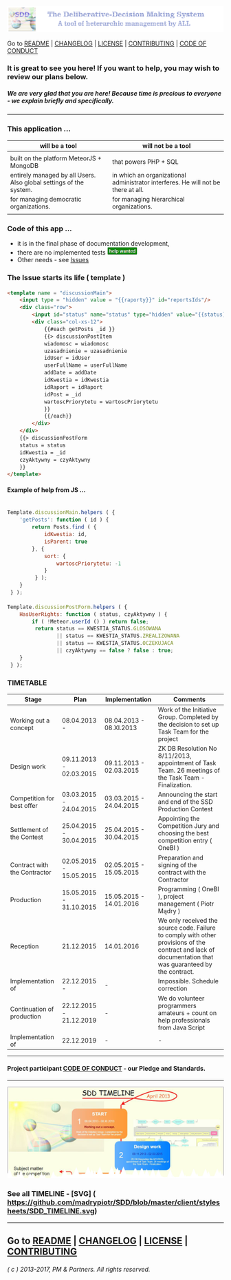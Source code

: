 ![](https://github.com/madrypiotr/SDD/blob/master/client/stylesheets/sdd_baner.jpg) 

Go to [README] | [CHANGELOG] | [LICENSE] | [CONTRIBUTING] | [CODE OF CONDUCT] 

### It is great to see you here! If you want to help, you may wish to review our plans below.
##### We are very glad that you are here! Because time is precious to everyone - we explain briefly and specifically.
---
### This application ...
| will be a tool | will not be a tool |
|-------------------------------------------|-------------------------------------------|
|  |  |
| built on the platform MeteorJS + MongoDB | that powers PHP + SQL |
| entirely managed by all Users. Also global settings of the system. | in which an organizational administrator interferes. He will not be there at all. |
| for managing democratic organizations. | for managing hierarchical organizations. |
|  |  |

### Code of this app ...
* it is in the final phase of documentation development,
* there are no implemented tests ![](https://github.com/madrypiotr/SDD/blob/master/client/stylesheets/help-wanted.jpg) 
* Other needs - see [Issues]

### The Issue starts its life ( template )
```HTML
<template name = "discussionMain">
    <input type = "hidden" value = "{{raporty}}" id="reportsIds"/>
    <div class="row">
        <input id="status" name="status" type="hidden" value="{{status}}">
        <div class="col-xs-12">
            {{#each getPosts _id }}
            {{> discussionPostItem
            wiadomosc = wiadomosc
            uzasadnienie = uzasadnienie
            idUser = idUser
            userFullName = userFullName
            addDate = addDate
            idKwestia = idKwestia
            idRaport = idRaport
            idPost = _id
            wartoscPriorytetu = wartoscPriorytetu
            }}
            {{/each}}
        </div>
    </div>
    {{> discussionPostForm
    status = status
    idKwestia = _id
    czyAktywny = czyAktywny
    }}
</template>
```
#### Example of help from JS ...
```javascript

Template.discussionMain.helpers ( {
	'getPosts': function ( id ) {
		return Posts.find ( {
			idKwestia: id,
			isParent: true
		}, {
			sort: {
				wartoscPriorytetu: -1
			}
		 } );
	}
 } );

Template.discussionPostForm.helpers ( {
	HasUserRights: function ( status, czyAktywny ) {
		if ( !Meteor.userId () ) return false;
		 return status == KWESTIA_STATUS.GLOSOWANA
				|| status == KWESTIA_STATUS.ZREALIZOWANA
				|| status == KWESTIA_STATUS.OCZEKUJACA
				|| czyAktywny == false ? false : true;
	}
 } );

```

### TIMETABLE

| Stage | Plan | Implementation | Comments |
|------------------|-----------------|-----------------|--------------------------------|
| Working out a concept | 08.04.2013 -  | 08.04.2013 - 08.XI.2013 | Work of the Initiative Group. Completed by the decision to set up Task Team for the project |
| Design work | 09.11.2013 - 02.03.2015 | 09.11.2013 - 02.03.2015 | ZK DB Resolution No 8/11/2013, appointment of Task Team. 26 meetings of the Task Team - Finalization. |
| Competition for best offer | 03.03.2015 - 24.04.2015 | 03.03.2015 - 24.04.2015 | Announcing the start and end of the SSD Production Contest |
| Settlement of the Contest | 25.04.2015 - 30.04.2015 | 25.04.2015 - 30.04.2015 | Appointing the Competition Jury and choosing the best competition entry ( OneBI ) |
| Contract with the Contractor | 02.05.2015 - 15.05.2015 | 02.05.2015 - 15.05.2015 | Preparation and signing of the contract with the Contractor |
| Production | 15.05.2015 - 31.10.2015 | 15.05.2015 - 14.01.2016 | Programming ( OneBI ), project management ( Piotr Mądry ) |
| Reception | 21.12.2015 | 14.01.2016 | We only received the source code. Failure to comply with other provisions of the contract and lack of documentation that was guaranteed by the contract. |
| Implementation of | 22.12.2015 - | - | Impossible. Schedule correction |
| Continuation of production | 22.12.2015 - 21.12.2019 |  -  | We do volunteer programmers amateurs + count on help professionals from Java Script |
| Implementation of | 22.12.2019 | - | - |

---

#### Project participant [CODE OF CONDUCT] - our Pledge and Standards.

---

![](https://github.com/madrypiotr/SDD/blob/master/client/stylesheets/SDD_TIMELINE_part.jpg)
### See all TIMELINE - [SVG] ( https://github.com/madrypiotr/SDD/blob/master/client/stylesheets/SDD_TIMELINE.svg)

---
Go to [README] | [CHANGELOG] | [LICENSE] | [CONTRIBUTING] 
---
###### ( c ) 2013-2017, PM & Partners. All rights reserved.

[README]: https://github.com/madrypiotr/SDD/blob/master/README.md
[LICENSE]: https://github.com/madrypiotr/SDD/blob/master/LICENSE.md
[CHANGELOG]: https://github.com/madrypiotr/SDD/blob/master/CHANGELOG.md
[CONTRIBUTING]: https://github.com/madrypiotr/SDD/blob/master/CONTRIBUTING.md
[CODE OF CONDUCT]: https://github.com/madrypiotr/SDD/blob/master/CODE-OF-CONDUCT.md
[Issues]: https://github.com/madrypiotr/SDD/issues